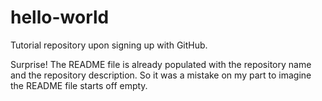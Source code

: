 # hello-world
Tutorial repository upon signing up with GitHub.

Surprise! The README file is already populated with the repository name and the repository description. So it was a mistake on my part to imagine the README file starts off empty.
